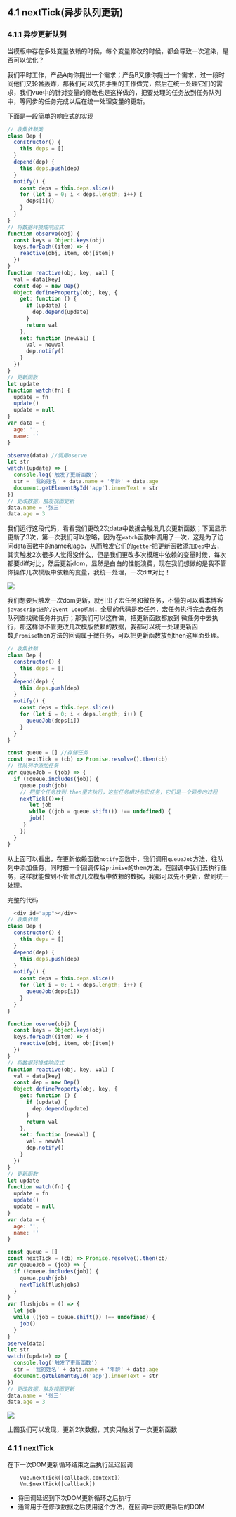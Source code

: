 ## 4.1 nextTick(异步队列更新)

### 4.1.1 异步更新队列

当模版中存在多处变量依赖的时候，每个变量修改的时候，都会导致一次渲染，是否可以优化？

我们平时工作，产品A向你提出一个需求；产品B又像你提出一个需求，过一段时间他们又轮番轰炸，那我们可以先把手里的工作做完，然后在统一处理它们的需求，我们vue中的针对变量的修改也是这样做的，把要处理的任务放到任务队列中，等同步的任务完成以后在统一处理变量的更新。

下面是一段简单的响应式的实现

```javascript
// 收集依赖类
class Dep {
  constructor() {
    this.deps = []
  }
  depend(dep) {
    this.deps.push(dep)
  }
  notify() {
    const deps = this.deps.slice()
    for (let i = 0; i < deps.length; i++) {
      deps[i]()
    }
  }
}
// 将数据转换成响应式
function observe(obj) {
  const keys = Object.keys(obj)
  keys.forEach((item) => {
    reactive(obj, item, obj[item])
  })
}
function reactive(obj, key, val) {
  val = data[key]
  const dep = new Dep()
  Object.defineProperty(obj, key, {
    get: function () {
      if (update) {
        dep.depend(update)
      }
      return val
    },
    set: function (newVal) {
      val = newVal
      dep.notify()
    }
  })
}
// 更新函数
let update
function watch(fn) {
  update = fn
  update()
  update = null
}
var data = {
  age: '',
  name: ''
}

observe(data) //调用oserve
let str
watch((update) => {
  console.log('触发了更新函数')
  str = '我的姓名' + data.name + '年龄' + data.age
  document.getElementById('app').innerText = str
})
// 更改数据，触发视图更新
data.name = '张三'
data.age = 3
```
我们运行这段代码，看看我们更改2次data中数据会触发几次更新函数；下面显示更新了3次，第一次我们可以忽略，因为在`watch`函数中调用了一次，这是为了访问data函数中的name和age，从而触发它们的`getter`把更新函数添加`Dep`中去，其实触发2次很多人觉得没什么，但是我们更改多次模版中依赖的变量时候，每次都要diff对比，然后更新dom，显然是白白的性能浪费，现在我们想做的是我不管你操作几次模版中依赖的变量，我统一处理，一次diff对比！

![](~@/vue/nextTick1.png)

我们想要只触发一次dom更新，就引出了宏任务和微任务，不懂的可以看本博客`javascript进阶/Event Loop机制`，全局的代码是宏任务，宏任务执行完会去任务队列查找微任务并执行；那我们可以这样做，把更新函数都放到
微任务中去执行，那这样你不管更改几次模版依赖的数据，我都可以统一处理更新函数,`Promise`then方法的回调属于微任务，可以把更新函数放到then这里面处理。

```javascript
// 收集依赖
class Dep {
  constructor() {
    this.deps = []
  }
  depend(dep) {
    this.deps.push(dep)
  }
  notify() {
    const deps = this.deps.slice()
    for (let i = 0; i < deps.length; i++) {
      queueJob(deps[i])
    }
  }
}

const queue = [] //存储任务
const nextTick = (cb) => Promise.resolve().then(cb)
// 往队列中添加任务
var queueJob = (job) => {
  if (!queue.includes(job)) {
    queue.push(job)
    // 把整个任务放到.then里去执行，这些任务相对与宏任务，它们是一个异步的过程
    nextTick(()=>{
       let job
       while ((job = queue.shift()) !== undefined) {
       job()
     }   
    })
  }
}

```

从上面可以看出，在更新依赖函数`notify`函数中，我们调用`queueJob`方法，往队列中添加任务，同时把一个回调传给`primise`的then方法，在回调中我们去执行任务，这样就能做到不管修改几次模版中依赖的数据，我都可以先不更新，做到统一处理。

完整的代码

```javascript
  <div id="app"></div>
// 收集依赖
class Dep {
  constructor() {
    this.deps = []
  }
  depend(dep) {
    this.deps.push(dep)
  }
  notify() {
    const deps = this.deps.slice()
    for (let i = 0; i < deps.length; i++) {
      queueJob(deps[i])
    }
  }
}

function oserve(obj) {
  const keys = Object.keys(obj)
  keys.forEach((item) => {
    reactive(obj, item, obj[item])
  })
}
// 将数据转换成响应式
function reactive(obj, key, val) {
  val = data[key]
  const dep = new Dep()
  Object.defineProperty(obj, key, {
    get: function () {
      if (update) {
        dep.depend(update)
      }
      return val
    },
    set: function (newVal) {
      val = newVal
      dep.notify()
    }
  })
}
// 更新函数
let update
function watch(fn) {
  update = fn
  update()
  update = null
}
var data = {
  age: '',
  name: ''
}

const queue = []
const nextTick = (cb) => Promise.resolve().then(cb)
var queueJob = (job) => {
  if (!queue.includes(job)) {
    queue.push(job)
    nextTick(flushjobs)
  }
}
var flushjobs = () => {
  let job
  while ((job = queue.shift()) !== undefined) {
    job()
  }
}
oserve(data)
let str
watch((update) => {
  console.log('触发了更新函数')
  str = '我的姓名' + data.name + '年龄' + data.age
  document.getElementById('app').innerText = str
})
// 更改数据，触发视图更新
data.name = '张三'
data.age = 3
```
![](~@/vue/nextTick2.png)

上图我们可以发现，更新2次数据，其实只触发了一次更新函数

### 4.1.1 nextTick

在下一次DOM更新循环结束之后执行延迟回调

```javacsript
    Vue.nextTick([callback,context])
    Vm.$nextTick([callback])
```
-  将回调延迟到下次DOM更新循环之后执行
-  通常用于在修改数据之后使用这个方法，在回调中获取更新后的DOM